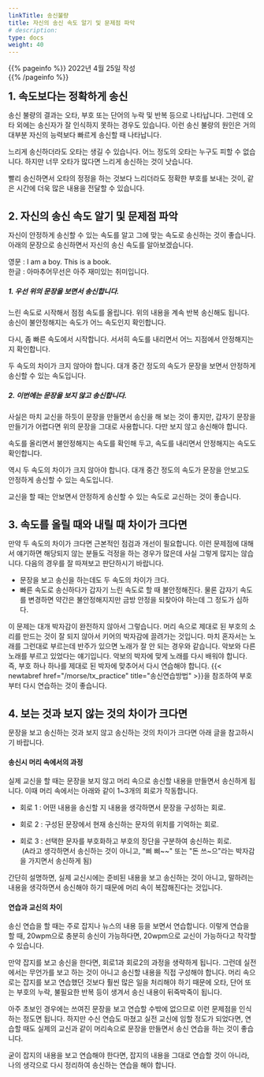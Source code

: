 ```yaml
---
linkTitle: 송신불량
title: 자신의 송신 속도 알기 및 문제점 파악
# description: 
type: docs
weight: 40
---
```

{{% pageinfo %}}
2022년 4월 25일 작성<br>
{{% /pageinfo %}}


<b><span style="font-size:150%">1. 속도보다는 정확하게 송신</span></b>

송신 불량의 결과는 오타, 부호 또는 단어의 누락 및 반복 등으로 나타납니다. 그런데 오타 외에는 송신자가 잘 인식하지 못하는 경우도 있습니다. 이런 송신 불량의 원인은 거의 대부분 자신의 능력보다 빠르게 송신할 때 나타납니다.

느리게 송신하더라도 오타는 생길 수 있습니다. 어느 정도의 오타는 누구도 피할 수 없습니다. 하지만 너무 오타가 많다면 느리게 송신하는 것이 낫습니다.

빨리 송신하면서 오타의 정정을 하는 것보다 느리더라도 정확한 부호를 보내는 것이, 같은 시간에 더욱 많은 내용을 전달할 수 있습니다.
<br><br>

<b><span style="font-size:150%">2. 자신의 송신 속도 알기 및 문제점 파악</span></b>

자신이 안정하게 송신할 수 있는 속도를 알고 그에 맞는 속도로 송신하는 것이 좋습니다. 아래의 문장으로 송신하면서 자신의 송신 속도를 알아보겠습니다.

영문 : I am a boy. This is a book.<br>
한글 : 아마추어무선은 아주 재미있는 취미입니다.

##### 1. 우선 위의 문장을 보면서 송신합니다.

느린 속도로 시작해서 점점 속도를 올립니다. 위의 내용을 계속 반복 송신해도 됩니다. 송신이 불안정해지는 속도가 어느 속도인지 확인합니다.

다시, 좀 빠른 속도에서 시작합니다. 서서히 속도를 내리면서 어느 지점에서 안정해지는지 확인합니다.

두 속도의 차이가 크지 않아야 합니다. 대개 중간 정도의 속도가 문장을 보면서 안정하게 송신할 수 있는 속도입니다.

##### 2. 이번에는 문장을 보지 않고 송신합니다.

사실은 마치 교신을 하듯이 문장을 만들면서 송신을 해 보는 것이 좋지만, 갑자기 문장을 만들기가 어렵다면 위의 문장을 그대로 사용합니다. 다만 보지 않고 송신해야 합니다.

속도를 올리면서 불안정해지는 속도를 확인해 두고, 속도를 내리면서 안정해지는 속도도 확인합니다.

역시 두 속도의 차이가 크지 않아야 합니다. 대개 중간 정도의 속도가 문장을 안보고도 안정하게 송신할 수 있는 속도입니다.

교신을 할 때는 안보면서 안정하게 송신할 수 있는 속도로 교신하는 것이 좋습니다.
<br><br>

<b><span style="font-size:150%">3. 속도를 올릴 때와 내릴 때 차이가 크다면</span></b>

만약 두 속도의 차이가 크다면 근본적인 점검과 개선이 필요합니다. 이런 문제점에 대해서 얘기하면 해당되지 않는 분들도 걱정을 하는 경우가 많은데 사실 그렇게 많지는 않습니다. 다음의 경우를 잘 따져보고 판단하시기 바랍니다.

- 문장을 보고 송신을 하는데도 두 속도의 차이가 크다.
- 빠른 속도로 송신하다가 갑자기 느린 속도로 할 때 불안정해진다. 물론 갑자기 속도를 변경하면 약간은 불안정해지지만 금방 안정을 되찾아야 하는데 그 정도가 심하다.

이 문제는 대개 박자감이 완전하지 않아서 그렇습니다. 머리 속으로 제대로 된 부호의 소리를 만드는 것이 잘 되지 않아서 키어의 박자감에 끌려가는 것입니다. 마치 혼자서는 노래를 그런대로 부르는데 반주가 있으면 노래가 잘 안 되는 경우와 같습니다. 악보와 다른 노래를 부르고 있었다는 얘기입니다. 악보의 박자에 맞게 노래를 다시 배워야 합니다. 즉, 부호 하나 하나를 제대로 된 박자에 맞추어서 다시 연습해야 합니다. {{< newtabref href="/morse/tx_practice" title="송신연습방법" >}}을 참조하여 부호부터 다시 연습하는 것이 좋습니다.
<br><br>

<b><span style="font-size:150%">4. 보는 것과 보지 않는 것의 차이가 크다면</span></b>

문장을 보고 송신하는 것과 보지 않고 송신하는 것의 차이가 크다면 아래 글을 참고하시기 바랍니다.

#### 송신시 머리 속에서의 과정

실제 교신을 할 때는 문장을 보지 않고 머리 속으로 송신할 내용을 만들면서 송신하게 됩니다. 이때 머리 속에서는 아래와 같이 1~3개의 회로가 작동합니다.
 
* 회로 1 : 어떤 내용을 송신할 지 내용을 생각하면서 문장을 구성하는 회로.

* 회로 2 : 구성된 문장에서 현재 송신하는 문자의 위치를 기억하는 회로.

* 회로 3 : 선택한 문자를 부호화하고 부호의 장단을 구분하여 송신하는 회로.<br>
  (A라고 생각하면서 송신하는 것이 아니고, "삐 삐~~" 또는 "돈 쓰~으"라는 박자감을 가지면서 송신하게 됨)

간단히 설명하면, 실제 교신시에는 준비된 내용을 보고 송신하는 것이 아니고, 말하려는 내용을 생각하면서 송신해야 하기 때문에 머리 속이 복잡해진다는 것입니다.

#### 연습과 교신의 차이

송신 연습을 할 때는 주로 잡지나 뉴스의 내용 등을 보면서 연습합니다. 이렇게 연습을 할 때, 20wpm으로 충분히 송신이 가능하다면, 20wpm으로 교신이 가능하다고 착각할 수 있습니다.

만약 잡지를 보고 송신을 한다면, 회로1과 회로2의 과정을 생략하게 됩니다. 그런데 실전에서는 무언가를 보고 하는 것이 아니고 송신할 내용을 직접 구성해야 합니다. 머리 속으로는 잡지를 보고 연습했던 것보다 훨씬 많은 일을 처리해야 하기 때문에 오타, 단어 또는 부호의 누락, 불필요한 반복 등이 생겨서 송신 내용이 뒤죽박죽이 됩니다.

아주 초보인 경우에는 쓰여진 문장을 보고 연습할 수밖에 없으므로 이런 문제점을 인식하는 정도면 됩니다. 하지만 수신 연습도 마쳤고 실전 교신에 임할 정도가 되었다면, 연습할 때도 실제의 교신과 같이 머리속으로 문장을 만들면서 송신 연습을 하는 것이 좋습니다.

굳이 잡지의 내용을 보고 연습해야 한다면, 잡지의 내용을 그대로 연습할 것이 아니라, 나의 생각으로 다시 정리하여 송신하는 연습을 해야 합니다.










